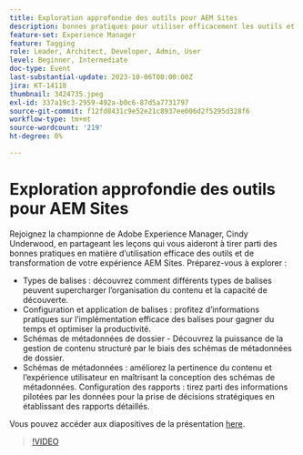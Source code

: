```yaml
---
title: Exploration approfondie des outils pour AEM Sites
description: bonnes pratiques pour utiliser efficacement les outils et transformer votre expérience AEM Sites. Types de balises Découvrez comment différents types de balises peuvent supercharger l’organisation du contenu et la capacité de découverte.  Configuration et application des balises Obtenez des informations pratiques sur l’implémentation efficace des balises pour gagner du temps et optimiser la productivité.  Schémas de métadonnées de dossier Découvrez la puissance de la gestion de contenu structuré par le biais de schémas de métadonnées de dossier. Schémas de métadonnées Élevez la pertinence du contenu et l’expérience utilisateur en maîtrisant la conception de schémas de métadonnées. Configuration des rapports Utilisez des informations pilotées par les données pour une prise de décision stratégique en configurant des rapports complets. Vous pouvez accéder aux diapositives de présentation ici.
feature-set: Experience Manager
feature: Tagging
role: Leader, Architect, Developer, Admin, User
level: Beginner, Intermediate
doc-type: Event
last-substantial-update: 2023-10-06T00:00:00Z
jira: KT-14118
thumbnail: 3424735.jpeg
exl-id: 337a19c3-2959-492a-b0c6-87d5a7731797
source-git-commit: f12fd8431c9e52e21c8937ee006d2f5295d328f6
workflow-type: tm+mt
source-wordcount: '219'
ht-degree: 0%

---
```


# Exploration approfondie des outils pour AEM Sites

Rejoignez la championne de Adobe Experience Manager, Cindy Underwood, en partageant les leçons qui vous aideront à tirer parti des bonnes pratiques en matière d’utilisation efficace des outils et de transformation de votre expérience AEM Sites. Préparez-vous à explorer :

* Types de balises : découvrez comment différents types de balises peuvent supercharger l’organisation du contenu et la capacité de découverte.
* Configuration et application de balises : profitez d’informations pratiques sur l’implémentation efficace des balises pour gagner du temps et optimiser la productivité.
* Schémas de métadonnées de dossier - Découvrez la puissance de la gestion de contenu structuré par le biais des schémas de métadonnées de dossier.
* Schémas de métadonnées : améliorez la pertinence du contenu et l’expérience utilisateur en maîtrisant la conception des schémas de métadonnées. Configuration des rapports : tirez parti des informations pilotées par les données pour la prise de décisions stratégiques en établissant des rapports détaillés.

Vous pouvez accéder aux diapositives de la présentation [here](/help/learn-from-your-peers/assets/experience-manager/sept2023/AEM-Sites-Tools-Webinar.pdf).

>[!VIDEO](https://video.tv.adobe.com/v/3424735/?learn=on)
